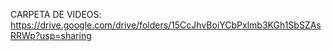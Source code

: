 CARPETA DE VIDEOS: https://drive.google.com/drive/folders/15CcJhvBoiYCbPxlmb3KGh1SbSZAsRRWp?usp=sharing
